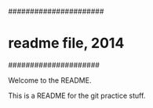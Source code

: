 ######################
# readme file, 2014
#####################

Welcome to the README.

This is a README for the git practice stuff. 

